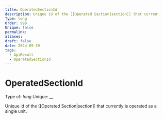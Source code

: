 ```yaml
---
title: OperatedSectionId
description: Unique id of the [[Operated Section|section]] that currently is operated as a single unit.
Type: long
Order: 999
Unique: false
permalink: 
aliases: 
draft: false
date: 2024-09-30
tags:
  - ApiResult
  - OperatedSectionId
---
```

# OperatedSectionId

Type of: _long_
Unique: __

Unique id of the [[Operated Section|section]] that currently is operated as a single unit.

